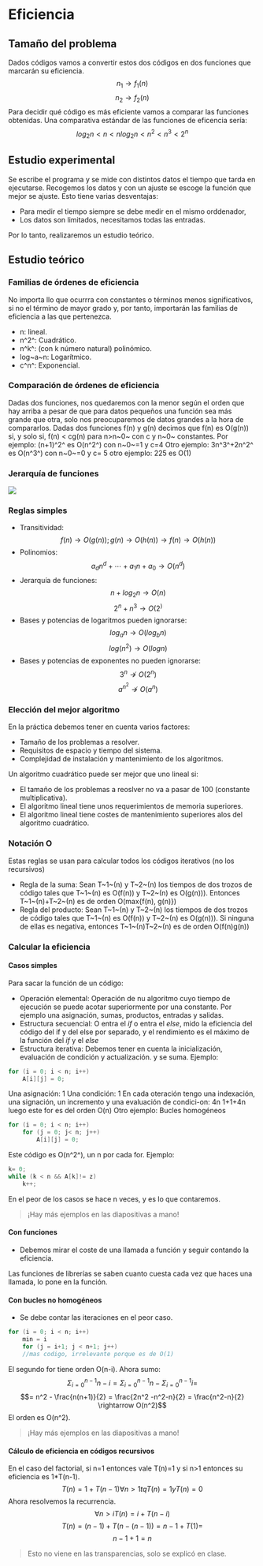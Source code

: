 # Eficiencia
## Tamaño del problema
Dados códigos vamos a convertir estos dos códigos en dos funciones que marcarán su eficiencia.
$$n_1\rightarrow f_1(n)$$
$$n_2\rightarrow f_2(n)$$
Para decidir qué código es más eficiente vamos a comparar las funciones obtenidas.
Una comparativa estándar de las funciones de eficencia sería:
$$log_2 n < n < nlog_2 n < n^2 < n^3 < 2^n$$

## Estudio experimental
Se escribe el programa  y se mide con distintos datos el tiempo que tarda en ejecutarse. Recogemos los datos y con un ajuste se escoge la función que mejor se ajuste.
Esto tiene varias desventajas:

- Para medir el tiempo siempre se debe medir en el mismo orddenador,
- Los datos son limitados, necesitamos todas las entradas.

Por lo tanto, realizaremos un estudio teórico.
## Estudio teórico
### Familias de órdenes de eficiencia
No importa llo que  ocurrra con constantes o términos menos significativos, si no el término de mayor grado y, por tanto, importarán las familias de eficiencia a las que pertenezca.

- n: lineal.
- n^2^: Cuadrático.
- n^k^: (con k número natural) polinómico.
- log~a~n: Logarítmico.
- c^n^: Exponencial.
### Comparación de órdenes de eficiencia
Dadas dos funciones, nos quedaremos con la menor según el orden que hay arriba a pesar de que para datos pequeños una función sea más grande que otra, solo nos preocuparemos de datos grandes a la hora de compararlos.
Dadas dos funciones f(n) y g(n) decimos que f(n) es O(g(n)) si, y solo si, f(n) < cg(n) para n>n~0~ con c y n~0~ constantes.
Por ejemplo: (n+1)^2^ es O(n^2^) con n~0~=1 y c=4
Otro ejemplo: 3n^3^+2n^2^ es O(n^3^) con n~0~=0 y c= 5
otro ejemplo: 225 es O(1)

### Jerarquía de funciones
![](/home/ana/Escritorio/Universidad/2_SEGUNDO/1_Cuatri/ED/tema_1/img_18_09/jerarquia.png) 
### Reglas simples
- Transitividad:
$$f(n)\rightarrow O(g(n)) ; g(n) \rightarrow O(h(n)) \longrightarrow f(n) \rightarrow O(h(n))$$
- Polinomios: $$a_dn^d+\cdots+a_1n+a_0 \longrightarrow O(n^d)$$
- Jerarquía de funciones:
$$n+log_2n\longrightarrow O(n)$$
$$2^n+n^3\longrightarrow O(2^)$$
- Bases y potencias de logaritmos pueden ignorarse:
$$log_an\longrightarrow O(log_bn)$$
$$log(n^2)\longrightarrow O(logn)$$
- Bases y potencias de exponentes no pueden ignorarse:
$$3^n\not\rightarrow O(2^n)$$
$$a^{n^2} \not\rightarrow O(a^n)$$

### Elección del mejor algoritmo
En la práctica debemos tener en cuenta varios factores:

- Tamaño de los problemas a resolver.
- Requisitos de espacio y tiempo del sistema.
- Complejidad de instalación y mantenimiento de los algoritmos.

Un algoritmo cuadrático puede ser mejor que uno lineal si:

- El tamaño de los problemas a reoslver no va a pasar de 100 (constante multiplicativa).
- El algoritmo lineal tiene unos requerimientos de memoria superiores.
- El algoritmo lineal tiene costes de mantenimiento superiores alos del algoritmo cuadrático.

### Notación O
Estas reglas se usan para calcular todos los códigos iterativos (no los recursivos)
- Regla de la suma: Sean T~1~(n) y T~2~(n) los tiempos de dos trozos de código tales que T~1~(n) es O(f(n)) y T~2~(n) es O(g(n))). Entonces T~1~(n)+T~2~(n) es de orden O(max{f(n), g(n)})
- Regla del producto:  Sean T~1~(n) y T~2~(n) los tiempos de dos trozos de código tales que T~1~(n) es O(f(n)) y T~2~(n) es O(g(n))). Si ninguna de ellas es negativa, entonces T~1~(n)T~2~(n) es de orden O(f(n)g(n))

### Calcular la eficiencia
#### Casos simples
Para sacar la función de un código:

- Operación elemental: Operación de nu algoritmo cuyo tiempo de ejecución se puede acotar superiormente por una constante. Por ejemplo una asignación, sumas, productos, entradas y salidas.
- Estructura secuencial: O entra el *if* o entra el *else*, mido la eficiencia del código del if y del else por separado, y el rendimiento es el máximo  de la función del *if* y el *else*
- Estructura iterativa:  Debemos tener en cuenta la inicialización, evaluación de condición y actualización. y se suma.
Ejemplo:
```cpp
for (i = 0; i < n; i++)
	A[i][j] = 0;
```
Una asignación: 1
Una condición: 1
En cada oteración tengo una indexación, una signación, un incremento y una evaluación de condici-on: 4n
1+1+4n
luego este for es del orden O(n)
Otro ejemplo: Bucles homogéneos
```cpp
for (i = 0; i < n; i++)
	for (j = 0; j< n; j++)
		A[i][j] = 0;
```
Este código es O(n^2^), un n por cada for.
Ejemplo:
```cpp
k= 0;
while (k < n && A[k]!= z)
	k++;
```
En el peor de los casos se hace n veces, y es lo que contaremos.

> ¡Hay más ejemplos en las diapositivas a mano!

#### Con funciones
- Debemos mirar el coste de una llamada a función y seguir contando la eficiencia. 

Las funciones de librerías se saben cuanto cuesta cada vez que haces una llamada, lo pone en la función.

#### Con bucles no homogéneos
- Se debe contar las iteraciones en el peor caso.
```cpp
for (i = 0; i < n; i++)
	min = i
	for (j = i+1; j < n+1; j++)
	//mas codigo, irrelevante porque es de O(1)
```
El segundo for tiene orden O(n-i). Ahora sumo:
$$\Sigma_{i=0}^{n-1} n-i = \Sigma_{i=0}^{n-1} n - \Sigma_{i=0}^{n-1} i =$$
$$= n^2 - \frac{n(n+1)}{2} = \frac{2n^2 -n^2-n}{2} = \frac{n^2-n}{2} \rightarrow O(n^2)$$
El orden es O(n^2).
> ¡Hay más ejemplos en las diapositivas a mano!

#### Cálculo de eficiencia en códigos recursivos

En el caso del factorial, si n=1 entonces vale T(n)=1 y si n>1 entonces su eficiencia es 1*T(n-1).
$$T(n) = 1+ T(n-1)  \forall n> 1 tq T(n) = 1 y T(n) = 0$$
Ahora resolvemos la recurrencia.
$$\forall n>i T(n) = i+T(n-i)$$
$$T(n)=(n-1)+T(n-(n-1))=n-1+T(1)=$$
$$n-1+1=n$$

> Esto no viene en las transparencias, solo se explicó en clase.
